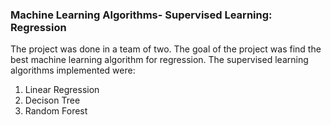 ### Machine Learning Algorithms- Supervised Learning: Regression
The project was done in a team of two. The goal of the project was find the best machine learning algorithm for regression.
The supervised learning algorithms implemented were:
   1. Linear Regression
   2. Decison Tree
   3. Random Forest
